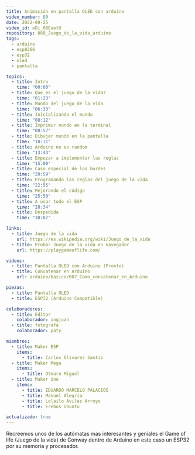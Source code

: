 ```yaml
---
title: Animación en pantalla OLED con arduino
video_number: 80
date: 2022-09-25
video_id: eDi_08EaetU
repository: 080_Juego_de_la_vida_arduino
tags:
  - arduino
  - esp8266
  - esp32
  - oled
  - pantalla

topics:
  - title: Intro
    time: "00:00"
  - title: Que es el juego de la vida?
    time: "01:23"
  - title: Mundo del juego de la vida
    time: "06:33"
  - title: Inicializando el mundo
    time: "08:12"
  - title: Imprimir mundo en la terminal
    time: "08:57"
  - title: Dibujar mundo en la pantalla
    time: "10:11"
  - title: Arduino no es random
    time: "13:43"
  - title: Empezar a implementar las reglas
    time: "15:00"
  - title: Caso especial de los bordes
    time: "20:59"
  - title: Programando las reglas del juego de la vida
    time: "22:55"
  - title: Mejorando el código
    time: "25:50"
  - title: A usar todo el ESP
    time: "28:34"
  - title: Despedida
    time: "30:07"

links:
  - title: Juego de la vida
    url: https://es.wikipedia.org/wiki/Juego_de_la_vida
  - title: Probar Juego de la vida en navegador
    url: https://playgameoflife.com/

videos:
  - title: Pantalla OLED con Arduino (Pronto)    
  - title: Concatenar en Arduino
    url: arduino/basico/007_Como_concatenar_en_Arduino

piezas:
  - title: Pantalla OLED
  - title: ESP32 (Arduino Compatible)

colaboradores:
  - title: Editor
    colaborador: ingjuan
  - title: fotografa
    colaborador: paty

miembros:
  - title: Maker ESP
    items:
      - title: Carlos Olivares Santis
  - title: Maker Mega
    items:
      - title: Otmaro Miguel
  - title: Maker Uno
    items:
      - title: EDUARDO MARCELO PALACIOS
      - title: Manuel Alegría
      - title: Lolailo Aviles Arroyo
      - title: Erebos Ubuntu

actualizado: true
---
```


Recreemos unos de los autómatas mas interesantes y geniales el Game of life (Juego de la vida) de Conway dentro de Arduino en este caso un ESP32 por su memoria y procesador.
